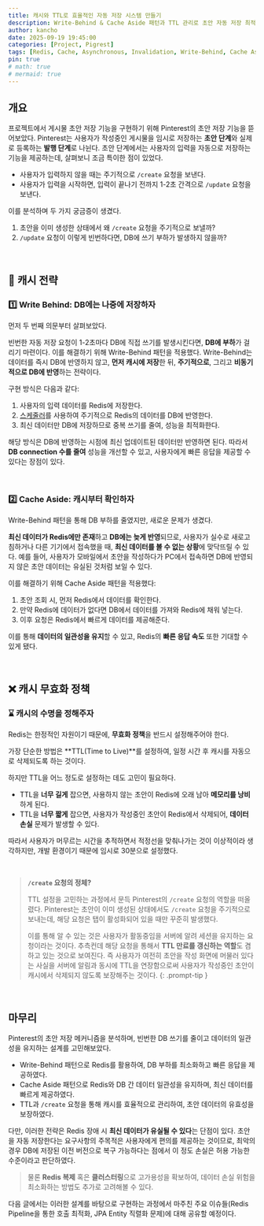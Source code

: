 ```yaml
---
title: 캐시와 TTL로 효율적인 자동 저장 시스템 만들기
description: Write-Behind & Cache Aside 패턴과 TTL 관리로 초안 자동 저장 최적화하기
author: kancho
date: 2025-09-19 19:45:00
categories: [Project, Pigrest]
tags: [Redis, Cache, Asynchronous, Invalidation, Write-Behind, Cache Aside]
pin: true
# math: true
# mermaid: true
---
```



## 개요

프로젝트에서 게시물 초안 저장 기능을 구현하기 위해 Pinterest의 초안 저장 기능을 뜯어보았다.
Pinterest는 사용자가 작성중인 게시물을 임시로 저장하는 **초안 단계**와 실제로 등록하는 **발행 단계**로 나뉜다.
초안 단계에서는 사용자의 입력을 자동으로 저장하는 기능을 제공하는데, 살펴보니 조금 특이한 점이 있었다.

- 사용자가 입력하지 않을 때는 주기적으로 `/create` 요청을 보낸다.
- 사용자가 입력을 시작하면, 입력이 끝나기 전까지 1-2초 간격으로 `/update` 요청을 보낸다.

이를 분석하며 두 가지 궁금증이 생겼다.

1. 초안을 이미 생성한 상태에서 왜 `/create` 요청을 주기적으로 보낼까?
2. `/update` 요청이 이렇게 빈번하다면, DB에 쓰기 부하가 발생하지 않을까?

<br/>

## 📒 캐시 전략

### 1️⃣ Write Behind: DB에는 나중에 저장하자

먼저 두 번째 의문부터 살펴보았다.

빈번한 자동 저장 요청이 1-2초마다 DB에 직접 쓰기를 발생시킨다면, **DB에 부하**가 걸리기 마련이다. 이를 해결하기 위해 Write-Behind 패턴을 적용했다.
Write-Behind는 데이터를 즉시 DB에 반영하지 않고, **먼저 캐시에 저장**한 뒤, **주기적으로**, 그리고 **비동기적으로 DB에 반영**하는 전략이다.

구현 방식은 다음과 같다:
1. 사용자의 입력 데이터를 Redis에 저장한다.
2. <u>스케줄러</u>를 사용하여 주기적으로 Redis의 데이터를 DB에 반영한다.
3. 최신 데이터만 DB에 저장하므로 중복 쓰기를 줄여, 성능을 최적화한다.

해당 방식은 DB에 반영하는 시점에 최신 업데이트된 데이터만 반영하면 된다.
따라서 **DB connection 수를 줄여** 성능을 개선할 수 있고, 사용자에게 빠른 응답을 제공할 수 있다는 장점이 있다.

<br/>


### 2️⃣ Cache Aside: 캐시부터 확인하자

Write-Behind 패턴을 통해 DB 부하를 줄였지만, 새로운 문제가 생겼다.

**최신 데이터가 Redis에만 존재**하고 **DB에는 늦게 반영**되므로, 사용자가 실수로 새로고침하거나 다른 기기에서 접속했을 때, **최신 데이터를 볼 수 없는 상황**에 맞닥뜨릴 수 있다. 예를 들어, 사용자가 모바일에서 초안을 작성하다가 PC에서 접속하면 DB에 반영되지 않은 초안 데이터는 유실된 것처럼 보일 수 있다.

이를 해결하기 위해 Cache Aside 패턴을 적용했다:
1. 초안 조회 시, 먼저 Redis에서 데이터를 확인한다.
2. 만약 Redis에 데이터가 없다면 DB에서 데이터를 가져와 Redis에 채워 넣는다.
3. 이후 요청은 Redis에서 빠르게 데이터를 제공해준다.

이를 통해 **데이터의 일관성을 유지**할 수 있고, Redis의 **빠른 응답 속도** 또한 기대할 수 있게 됐다.

<br/>


## ❌ 캐시 무효화 정책

### ⌛ 캐시의 수명을 정해주자

Redis는 한정적인 자원이기 때문에, **무효화 정책**을 반드시 설정해주어야 한다.

가장 단순한 방법은 **TTL(Time to Live)**를 설정하여, 일정 시간 후 캐시를 자동으로 삭제되도록 하는 것이다.

하지만 TTL을 어느 정도로 설정하는 데도 고민이 필요하다.
- TTL을 **너무 길게** 잡으면, 사용하지 않는 초안이 Redis에 오래 남아 **메모리를 낭비**하게 된다.
- TTL을 **너무 짧게** 잡으면, 사용자가 작성중인 초안이 Redis에서 삭제되어, **데이터 손실** 문제가 발생할 수 있다.

따라서 사용자가 머무르는 시간을 추적하면서 적정선을 맞춰나가는 것이 이상적이라 생각하지만, 개발 환경이기 때문에 임시로 30분으로 설정했다.

<br/>

> **`/create` 요청의 정체?**
> 
> TTL 설정을 고민하는 과정에서 문득 Pinterest의 `/create` 요청의 역할을 떠올렸다.
> Pinterest는 초안이 이미 생성된 상태에서도 `/create` 요청을 주기적으로 보내는데, 해당 요청은 탭이 활성화되어 있을 때만 꾸준히 발생했다.
> 
> 이를 통해 알 수 있는 것은 사용자가 활동중임을 서버에 알려 세션을 유지하는 요청이라는 것이다. 추측컨데 해당 요청을 통해서 **TTL 만료를 갱신하는 역할**도 겸하고 있는 것으로 보여진다.
> 즉 사용자가 여전히 초안을 작성 화면에 머물러 있다는 사실을 서버에 알림과 동시에 TTL을 연장함으로써 사용자가 작성중인 초안이 캐시에서 삭제되지 않도록 보장해주는 것이다.
{: .prompt-tip }

<br/>


## 마무리

Pinterest의 초안 저장 메커니즘을 분석하며, 빈번한 DB 쓰기를 줄이고 데이터의 일관성을 유지하는 설계를 고민해보았다.

- Write-Behind 패턴으로 Redis를 활용하여, DB 부하를 최소화하고 빠른 응답을 제공하였다.
- Cache Aside 패턴으로 Redis와 DB 간 데이터 일관성을 유지하며, 최신 데이터를 빠르게 제공하였다.
- TTL과 `/create` 요청을 통해 캐시를 효율적으로 관리하여, 초안 데이터의 유효성을 보장하였다.

다만, 이러한 전략은 Redis 장애 시 **최신 데이터가 유실될 수 있다**는 단점이 있다. 초안을 자동 저장한다는 요구사항의 주목적은 사용자에게 편의를 제공하는 것이므로, 최악의 경우 DB에 저장된 이전 버전으로 복구 가능하다는 점에서 이 정도 손실은 허용 가능한 수준이라고 판단하였다.

> 물론 **Redis 복제** 혹은 **클러스터링**으로 고가용성을 확보하여, 데이터 손실 위험을 최소화하는 방법도 추가로 고려해볼 수 있다.

다음 글에서는 이러한 설계를 바탕으로 구현하는 과정에서 마주친 주요 이슈들(Redis Pipeline을 통한 호출 최적화, JPA Entity 직렬화 문제)에 대해 공유할 예정이다. 

